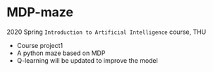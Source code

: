 # MDP-maze
2020 Spring `Introduction to Artificial Intelligence` course, THU

* Course project1
* A python maze based on MDP
* Q-learning will be updated to improve the model
